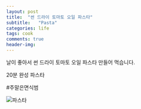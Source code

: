 ```yaml
---
layout: post
title:  "썬 드라이 토마토 오일 파스타"
subtitle:   "Pasta"
categories: life
tags: cook
comments: true
header-img: 
---
```

날이 좋아서 썬 드라이 토마토 오일 파스타 만들어 먹습니다.

20분 완성 파스타

#주말은면식범

 ![파스타](https://youngsungson.github.io/assets/img/life/cook/20220410-life-cook-pasta.jpeg)
 
 
 
 
